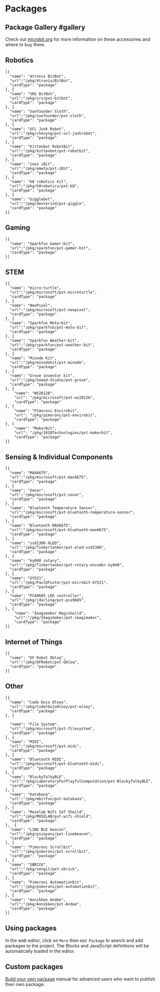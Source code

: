 # Packages

## Package Gallery #gallery

Check out [microbit.org](http://microbit.org/resellers/) for more information on these accessories and where to buy them.

## Robotics

```codecard
[{
  "name": "4tronix BitBot",
  "url":"/pkg/4tronix/BitBot",
  "cardType": "package"
}, {
  "name": "SRS BitBot",
  "url":"/pkg/srs/pxt-bitbot",
  "cardType": "package"
}, {
  "name": "Sunfounder Sloth",
  "url":"/pkg/sunfounder/pxt-sloth",
  "cardType": "package"
}, {
  "name": "UCL Junk Robot",
  "url":"/pkg/chevyng/pxt-ucl-junkrobot",
  "cardType": "package"
}, {
  "name": "Kittenbot RobotBit",
  "url":"/pkg/kittenbot/pxt-robotbit",
  "cardType": "package"
}, {
  "name": "inex iBit",
  "url":"/pkg/emwta/pxt-iBit",
  "cardType": "package"
}, {
  "name": "k8 robotics kit",
  "url":"/pkg/k8robotics/pxt-k8",
  "cardType": "package"
}, {
  "name": "Gigglebot",
  "url":"/pkg/dexterind/pxt-giggle",
  "cardType": "package"
}]
```
## Gaming

```codecard
[{
  "name": "Sparkfun Gamer:bit",
  "url":"/pkg/sparkfun/pxt-gamer-bit",
  "cardType": "package"
}]
```
## STEM

```codecard
[{
  "name": "micro:turtle",
  "url":"/pkg/microsoft/pxt-microturtle",
  "cardType": "package"
}, {
  "name": "NeoPixel",
  "url":"/pkg/microsoft/pxt-neopixel",
  "cardType": "package"
}, {
  "name": "Sparkfun Moto:bit",
  "url":"/pkg/sparkfun/pxt-moto-bit",
  "cardType": "package"
}, {
  "name": "Sparkfun Weather:bit",
  "url":"/pkg/sparkfun/pxt-weather-bit",
  "cardType": "package"
}, {
  "name": "Minode Kit",
  "url":"/pkg/minodekit/pxt-minode",
  "cardType": "package"
}, {
  "name": "Grove inventor kit",
  "url":"/pkg/Seeed-Studio/pxt-grove",
  "cardType": "package"
}, {
    "name": "WS2812B",
    "url": "/pkg/microsoft/pxt-ws2812b",
    "cardType": "package"
}, {
    "name": "Pimoroni Envirobit",
    "url": "/pkg/pimoroni/pxt-envirobit",
    "cardType": "package"
}, {
    "name": "MakerBit",
    "url": "/pkg/1010Technologies/pxt-makerbit",
    "cardType": "package"
}]
```
## Sensing & Individual Components

```codecard
[{
  "name": "MAX6675",
  "url":"/pkg/microsoft/pxt-max6675",
  "cardType": "package"
}, {
  "name": "Sonar",
  "url":"/pkg/microsoft/pxt-sonar",
  "cardType": "package"
}, {
  "name": "Bluetooth Temperature Sensor",
  "url":"/pkg/microsoft/pxt-bluetooth-temperature-sensor",
  "cardType": "package"
}, {
  "name": "Bluetooth MAX6675",
  "url":"/pkg/microsoft/pxt-bluetooth-max6675",
  "cardType": "package"
}, {
  "name": "ssd1306 OLED",
  "url":"/pkg/Tinkertanker/pxt-oled-ssd1306",
  "cardType": "package"
}, {
  "name": "ky040 rotary",
  "url":"/pkg/Tinkertanker/pxt-rotary-encoder-ky040",
  "cardType": "package"
}, {
  "name": "GY521",
  "url":"/pkg/PaulDFoster/pxt-microbit-GY521",
  "cardType": "package"
}, {
  "name": "PCA9685 LED controller",
  "url":"/pkg/jdarling/pxt-pca9685",
  "cardType": "package"
}, {
    "name": "Imagimaker Magisheild",
    "url":"/pkg/Imagimaker/pxt-imagimaker",
    "cardType": "package"
}]
```
## Internet of Things
```codecard
[{
  "name": "DF Robot Obloq",
  "url":"/pkg/DFRobot/pxt-Obloq",
  "cardType": "package"
}]
```
## Other
```codecard
[{
  "name": "Code Dojo Olney",
  "url":"/pkg/CoderDojoOlney/pxt-olney",
  "cardType": "package"
}, {

  "name": "File System",
  "url":"/pkg/microsoft/pxt-filesystem",
  "cardType": "package"
}, {
  "name": "MIDI",
  "url":"/pkg/microsoft/pxt-midi",
  "cardType": "package"
}, {
  "name": "Bluetooth MIDI",
  "url":"/pkg/microsoft/pxt-bluetooth-midi",
  "cardType": "package"
}, {
  "name": "BlockyTalkyBLE",
  "url":"/pkg/LaboratoryForPlayfulComputation/pxt-BlockyTalkyBLE",
  "cardType": "package"
}, {
  "name": "Katakana",
  "url":"/pkg/mbitfun/pxt-katakana",
  "cardType": "package"
}, {
  "name": "Muselab WiFi IoT Sheild",
  "url":"/pkg/MUSELAB/pxt-wifi-shield",
  "cardType": "package"
},  {
  "name": "LINE BLE beacon",
  "url":"/pkg/pizayanz/pxt-linebeacon",
  "cardType": "package"
}, {
  "name": "Pimoroni Scrollbit",
  "url":"/pkg/pimoroni/pxt-scrollbit",
  "cardType": "package"
}, {
  "name": "SBRICK",
  "url":"/pkg/vengit/pxt-sbrick",
  "cardType": "package"
}, {
  "name": "Pimoroni Automationbit",
  "url":"/pkg/pimoroni/pxt-automationbit",
  "cardType": "package"
}, {
  "name": "Annikken Andee",
  "url":"/pkg/Annikken/pxt-Andee",
  "cardType": "package"
}]

```

## Using packages

In the web editor, click on ``More`` then ``Add Package`` to search and add packages to the project.
The Blocks and JavaScript definitions will be automatically loaded in the editor.

## Custom packages

[Build your own package](/packages/build-your-own) manual for advanced users who want to publish their own package.

